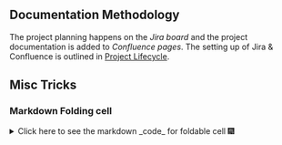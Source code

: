## Documentation Methodology

The project planning happens on the _Jira board_ and the project documentation is added to _Confluence pages_.
The setting up of Jira & Confluence is outlined in [Project Lifecycle](project_planning.md#project-lifecycle).


## Misc Tricks

### Markdown Folding cell

<details>

<summary>
  Click here to see the markdown _code_ for foldable cell 🎆

</summary>


  ```
  <details>

  <summary>
  Click here to see the markdown _code_ for foldable cell 🎆

  </summary>

    (code cell content)

  </details>
  ```
</details>
